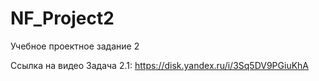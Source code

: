 # NF_Project2
Учебное проектное задание 2

Ссылка на видео Задача 2.1: https://disk.yandex.ru/i/3Sq5DV9PGiuKhA

